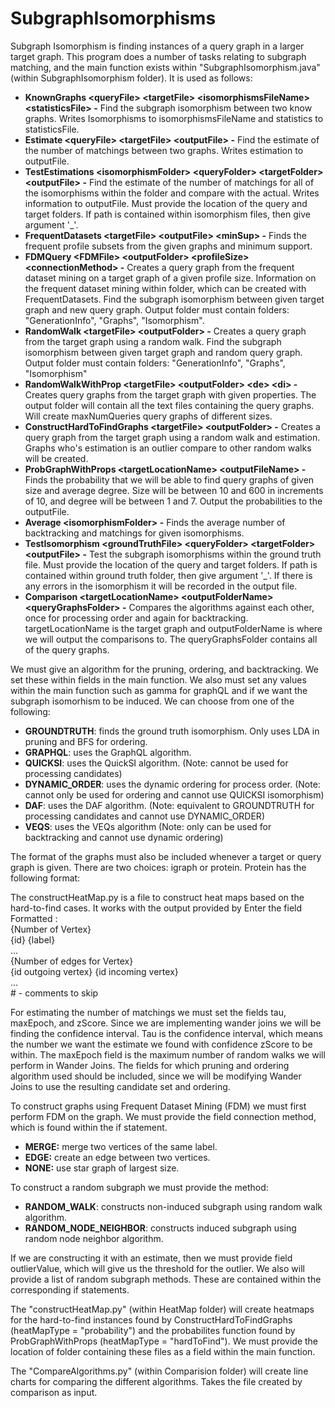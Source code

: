 # SubgraphIsomorphisms

Subgraph Isomorphism is finding instances of a query graph in a larger target graph.  This program does a number of tasks relating to subgraph matching, and the main function exists within "SubgraphIsomorphism.java" (within SubgraphIsomorphism folder).  It is used as follows: <br />
- **KnownGraphs \<queryFile\> \<targetFile\> \<isomorphismsFileName\> \<statisticsFile\> -**
Find the subgraph isomorphism between two know graphs. Writes Isomorphisms to isomorphismsFileName and statistics to statisticsFile.<br />
- **Estimate \<queryFile\> \<targetFile\> \<outputFile\> -**
Find the estimate of the number of matchings between two graphs. Writes estimation to outputFile. <br />
- **TestEstimations \<isomorphismFolder\> \<queryFolder\> \<targetFolder\> \<outputFile\> -**
Find the estimate of the number of matchings for all of the isomorphisms within the folder and compare with the actual. Writes information to outputFile. Must provide the location of the query and target folders.  If path is contained within 
isomorphism files, then give argument '\_'. <br />
- **FrequentDatasets \<targetFile\> \<outputFile\> \<minSup\> -**
Finds the frequent profile subsets from the given graphs and minimum support. <br /> 
- **FDMQuery \<FDMFile\> \<outputFolder\> \<profileSize\> \<connectionMethod\> -**
Creates a query graph from the frequent dataset mining on a target graph of a given profile size. Information on the frequent dataset mining within folder, which can be created with FrequentDatasets.
Find the subgraph isomorphism between given target graph and new query graph. Output folder must contain folders: "GenerationInfo", "Graphs", "Isomorphism".<br />
- **RandomWalk \<targetFile\> \<outputFolder\> -**
Creates a query graph from the target graph using a random walk. Find the subgraph isomorphism between given target graph and random query graph.
Output folder must contain folders: "GenerationInfo", "Graphs", "Isomorphism"<br />
- **RandomWalkWithProp \<targetFile\> \<outputFolder\> \<de\> \<di\> -**
Creates query graphs from the target graph with given properties.  The output folder will contain all the text files containing the query graphs. Will create maxNumQueries query graphs of different sizes.  <br />
- **ConstructHardToFindGraphs \<targetFile\> \<outputFolder\> -**
Creates a query graph from the target graph using a random walk and estimation. Graphs who's estimation is an outlier compare to other random walks will be created.<br />
- **ProbGraphWithProps \<targetLocationName\> \<outputFileName\> -**
Finds the probability that we will be able to find query graphs of given size and average degree.  Size will be between 10 and 600 in increments of 10, and degree will be between 1 and 7.  Output the probabilities to the outputFile. <br/>
- **Average \<isomorphismFolder\> -**
Finds the average number of backtracking and matchings for given isomorphisms.<br />
- **TestIsomorphism \<groundTruthFile\> \<queryFolder\> \<targetFolder\> \<outputFile\> -**
Test the subgraph isomorphisms within the ground truth file. Must provide the location of the query and target folders.  If path is contained within ground truth folder, then give argument '\_'. If there is any errors in the isomorphism it will be recorded in the output file. <br />
- **Comparison \<targetLocationName\> \<outputFolderName\> \<queryGraphsFolder\> -**
Compares the algorithms against each other, once for processing order and again for backtracking. targetLocationName is the target graph and outputFolderName is where we will output the comparisons to.  The queryGraphsFolder contains all of the query graphs.

We must give an algorithm for the pruning, ordering, and backtracking.  We set these within fields in the main function.  We also must set any values within the main function such as gamma for graphQL and if we want the subgraph isomorhism to be induced.  We can choose from one of the following:<br />
- **GROUNDTRUTH**: finds the ground truth isomorphism.  Only uses LDA in pruning and BFS for ordering.<br />
- **GRAPHQL**: uses the GraphQL algorithm.<br />
- **QUICKSI**: uses the QuickSI algorithm. (Note: cannot be used for processing candidates)<br />
- **DYNAMIC_ORDER**: uses the dynamic ordering for process order. (Note: cannot only be used for ordering and cannot use QUICKSI isomorphism)<br />
- **DAF**: uses the DAF algorithm. (Note: equivalent to GROUNDTRUTH for processing candidates and cannot use DYNAMIC_ORDER)<br />
- **VEQS**: uses the VEQs algorithm (Note: only can be used for backtracking and cannot use dynamic ordering)<br />

The format of the graphs must also be included whenever a target or query graph is given.  There are two choices: igraph or protein.  Protein has the following format:<br />

The constructHeatMap.py is a file to construct heat maps based on the hard-to-find cases.  It works with the output provided by   Enter the field 
Formatted :<br />
{Number of Vertex}<br />
{id} {label} <br />
... <br />
{Number of edges for Vertex}<br />
{id outgoing vertex} {id incoming vertex}<br />
...<br />
\# - comments to skip

For estimating the number of matchings we must set the fields tau, maxEpoch, and zScore.  Since we are implementing wander joins we will be finding the confidence interval.  Tau is the confidence interval, which means the number we want the estimate we found with confidence zScore to be within.  The maxEpoch field is the maximum number of random walks we will perform in Wander Joins.
The fields for which pruning and ordering algorithm used should be included, since we will be modifying Wander Joins to use the resulting candidate set and ordering.

To construct graphs using Frequent Dataset Mining (FDM) we must first perform FDM on the graph.  We must provide the field connection method, which is found within the if statement.  <br />
- **MERGE:** merge two vertices of the same label.
- **EDGE:** create an edge between two vertices.
- **NONE:** use star graph of largest size.

To construct a random subgraph we must provide the method: 
- **RANDOM_WALK**: constructs non-induced subgraph using random walk algorithm. 
- **RANDOM_NODE_NEIGHBOR**: constructs induced subgraph using random node neighbor algorithm.

If we are constructing it with an estimate, then we must provide field outlierValue, which will give us the threshold for the outlier.  We also will provide a list of random subgraph methods.  These are contained within the corresponding if statements.

The "constructHeatMap.py" (within HeatMap folder) will create heatmaps for the hard-to-find instances found by ConstructHardToFindGraphs (heatMapType = "probability") and the probabilites function found by ProbGraphWithProps (heatMapType = "hardToFind").  We must provide the location of folder containing these files as a field within the main function.

The "CompareAlgorithms.py" (within Comparision folder) will create line charts for comparing the different algorithms.  Takes the file created by comparison as input.
